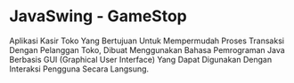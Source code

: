 # JavaSwing - GameStop
Aplikasi Kasir Toko Yang Bertujuan Untuk Mempermudah Proses Transaksi Dengan Pelanggan Toko, Dibuat Menggunakan Bahasa Pemrograman Java Berbasis GUI (Graphical User Interface) Yang Dapat Digunakan Dengan Interaksi Pengguna Secara Langsung. 
